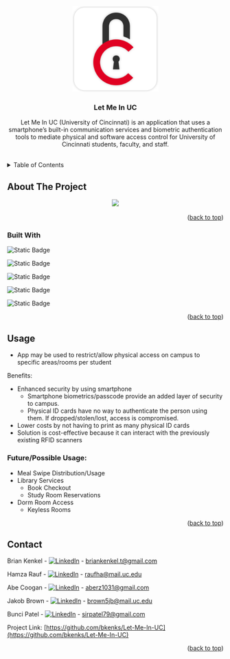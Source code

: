 <a name="readme-top"></a>

<!-- PROJECT LOGO -->
<br />
<div align="center">
  <a href="https://github.com/bkenks/Let-Me-In-UC">
    <img src="images/logo.png" alt="Logo" width="200">
  </a>

<h3 align="center">Let Me In UC</h3>

  <p align="center">
    Let Me In UC (University of Cincinnati) is an application that uses a smartphone’s built-in communication services and biometric authentication tools to mediate physical and software access control for University of Cincinnati students, faculty, and staff.
    <br />
    <br />
  </p>
</div>



<!-- TABLE OF CONTENTS -->
<details>
  <summary>Table of Contents</summary>
  <ol>
    <li>
      <a href="#about-the-project">About The Project</a>
      <ul>
        <li><a href="#built-with">Built With</a></li>
      </ul>
    </li>
    <li><a href="#usage">Usage</a></li>
    <li><a href="#contact">Contact</a></li>
  </ol>
</details>



<!-- ABOUT THE PROJECT -->
## About The Project

<p align="center">
<img src="/images/Demo.gif" width="30%" height="%"/>
</p>

<p align="right">(<a href="#readme-top">back to top</a>)</p>



### Built With

![Static Badge](https://img.shields.io/badge/Flutter-f?style=for-the-badge&logo=flutter&logoColor=%2302569B&labelColor=%23212121&color=%2302569B)

![Static Badge](https://img.shields.io/badge/Dart-d?style=for-the-badge&logo=dart&logoColor=%230175C2&labelColor=%23212121&color=%230175C2)

![Static Badge](https://img.shields.io/badge/Firebase%2FFireStore-ff?style=for-the-badge&logo=firebase&logoColor=%23FFCC2F&labelColor=%23232121&color=%23FFCC2F)

![Static Badge](https://img.shields.io/badge/Android%20Studio-a?style=for-the-badge&logo=androidstudio&logoColor=%233DDC84&labelColor=%23212121&color=%233DDC84)

![Static Badge](https://img.shields.io/badge/Visual%20Studio%20Code-d?style=for-the-badge&logo=visualstudiocode&logoColor=%23007ACC&labelColor=%23212121&color=%23007ACC)

<p align="right">(<a href="#readme-top">back to top</a>)</p>



<!-- USAGE EXAMPLES -->
## Usage
* App may be used to restrict/allow physical access on campus to specific areas/rooms per student

Benefits:
  * Enhanced security by using smartphone
    * Smartphone biometrics/passcode provide an added layer of security to campus.
    * Physical ID cards have no way to authenticate the person using them. If dropped/stolen/lost, access is compromised.
  * Lower costs by not having to print as many physical ID cards
  * Solution is cost-effective because it can interact with the previously existing RFID scanners

### Future/Possible Usage:

* Meal Swipe Distribution/Usage
* Library Services
  * Book Checkout
  * Study Room Reservations
* Dorm Room Access
  * Keyless Rooms

<p align="right">(<a href="#readme-top">back to top</a>)</p>


<!-- CONTACT -->
## Contact

Brian Kenkel - [![LinkedIn][linkedin-shield]](https://linkedin.com/in/briankenkel) - briankenkel.t@gmail.com

Hamza Rauf - [![LinkedIn][linkedin-shield]](https://www.linkedin.com/in/myachievement-hamza) - raufha@mail.uc.edu

Abe Coogan - [![LinkedIn][linkedin-shield]](https://www.linkedin.com/in/abraham-coogan/) - aberz1031@gmail.com

Jakob Brown - [![LinkedIn][linkedin-shield]](https://www.linkedin.com/in/jakob-brown-99b5321b9) - brown5jb@mail.uc.edu

Bunci Patel - [![LinkedIn][linkedin-shield]](https://www.linkedin.com/in/bunci-patel-46a68716b) - sirpatel79@gmail.com

Project Link: [https://github.com/bkenks/Let-Me-In-UC](https://github.com/bkenks/Let-Me-In-UC)

<p align="right">(<a href="#readme-top">back to top</a>)</p>



<!-- ACKNOWLEDGMENTS -->
<!--
## Acknowledgments

* []()
* []()
* []()

<p align="right">(<a href="#readme-top">back to top</a>)</p>
-->

<!-- MARKDOWN LINKS & IMAGES -->
<!-- https://www.markdownguide.org/basic-syntax/#reference-style-links -->
[contributors-shield]: https://img.shields.io/github/contributors/bkenks/Let-Me-In-UC.svg?style=for-the-badge
[contributors-url]: https://github.com/bkenks/Let-Me-In-UC/graphs/contributors
[forks-shield]: https://img.shields.io/github/forks/bkenks/Let-Me-In-UC.svg?style=for-the-badge
[forks-url]: https://github.com/bkenks/Let-Me-In-UC/network/members
[stars-shield]: https://img.shields.io/github/stars/bkenks/Let-Me-In-UC.svg?style=for-the-badge
[stars-url]: https://github.com/bkenks/Let-Me-In-UC/stargazers
[issues-shield]: https://img.shields.io/github/issues/bkenks/Let-Me-In-UC.svg?style=for-the-badge
[issues-url]: https://github.com/bkenks/Let-Me-In-UC/issues
[license-shield]: https://img.shields.io/github/license/bkenks/Let-Me-In-UC.svg?style=for-the-badge
[license-url]: https://github.com/bkenks/Let-Me-In-UC/blob/master/LICENSE.txt
[linkedin-shield]: https://img.shields.io/badge/LinkedIn-l?style=for-the-badge&logo=linkedin&logoColor=FFFFFF&color=0A66C2
